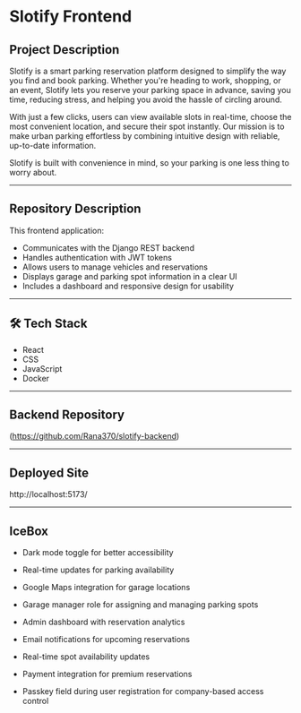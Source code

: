 # Slotify Frontend

## Project Description
Slotify is a smart parking reservation platform designed to simplify the way you find and book parking. Whether you're heading to work, shopping, or an event, Slotify lets you reserve your parking space in advance, saving you time, reducing stress, and helping you avoid the hassle of circling around.

With just a few clicks, users can view available slots in real-time, choose the most convenient location, and secure their spot instantly. Our mission is to make urban parking effortless by combining intuitive design with reliable, up-to-date information.

Slotify is built with convenience in mind, so your parking is one less thing to worry about.


---

## Repository Description
This frontend application:
- Communicates with the Django REST backend
- Handles authentication with JWT tokens
- Allows users to manage vehicles and reservations
- Displays garage and parking spot information in a clear UI
- Includes a dashboard and responsive design for usability

---

## 🛠 Tech Stack
- React
- CSS
- JavaScript
- Docker

---

## Backend Repository  
(https://github.com/Rana370/slotify-backend)

---

## Deployed Site  
http://localhost:5173/

---


## IceBox

- Dark mode toggle for better accessibility

- Real-time updates for parking availability

- Google Maps integration for garage locations

- Garage manager role for assigning and managing parking spots

- Admin dashboard with reservation analytics

- Email notifications for upcoming reservations

- Real-time spot availability updates

- Payment integration for premium reservations

- Passkey field during user registration for company-based access control

